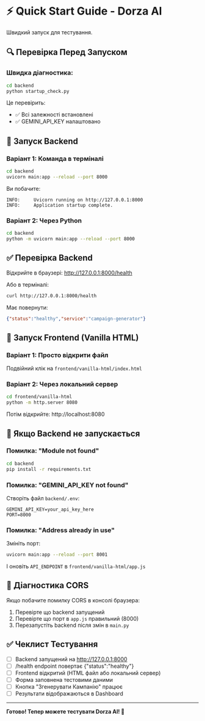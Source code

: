 # ⚡ Quick Start Guide - Dorza AI

Швидкий запуск для тестування.

## 🔍 Перевірка Перед Запуском

### Швидка діагностика:

```bash
cd backend
python startup_check.py
```

Це перевірить:
- ✅ Всі залежності встановлені
- ✅ GEMINI_API_KEY налаштовано

## 🚀 Запуск Backend

### Варіант 1: Команда в терміналі

```bash
cd backend
uvicorn main:app --reload --port 8000
```

Ви побачите:
```
INFO:     Uvicorn running on http://127.0.0.1:8000
INFO:     Application startup complete.
```

### Варіант 2: Через Python

```bash
cd backend
python -m uvicorn main:app --reload --port 8000
```

## ✅ Перевірка Backend

Відкрийте в браузері: http://127.0.0.1:8000/health

Або в терміналі:
```bash
curl http://127.0.0.1:8000/health
```

Має повернути:
```json
{"status":"healthy","service":"campaign-generator"}
```

## 🎨 Запуск Frontend (Vanilla HTML)

### Варіант 1: Просто відкрити файл
Подвійний клік на `frontend/vanilla-html/index.html`

### Варіант 2: Через локальний сервер
```bash
cd frontend/vanilla-html
python -m http.server 8080
```
Потім відкрийте: http://localhost:8080

## 🔧 Якщо Backend не запускається

### Помилка: "Module not found"
```bash
cd backend
pip install -r requirements.txt
```

### Помилка: "GEMINI_API_KEY not found"
Створіть файл `backend/.env`:
```env
GEMINI_API_KEY=your_api_key_here
PORT=8000
```

### Помилка: "Address already in use"
Змініть порт:
```bash
uvicorn main:app --reload --port 8001
```
І оновіть `API_ENDPOINT` в `frontend/vanilla-html/app.js`

## 🐛 Діагностика CORS

Якщо побачите помилку CORS в консолі браузера:

1. Перевірте що backend запущений
2. Перевірте що порт в `app.js` правильний (8000)
3. Перезапустіть backend після змін в `main.py`

## ✅ Чеклист Тестування

- [ ] Backend запущений на http://127.0.0.1:8000
- [ ] /health endpoint повертає {"status":"healthy"}
- [ ] Frontend відкритий (HTML файл або локальний сервер)
- [ ] Форма заповнена тестовими даними
- [ ] Кнопка "Згенерувати Кампанію" працює
- [ ] Результати відображаються в Dashboard

---

**Готово! Тепер можете тестувати Dorza AI! 🎉**

